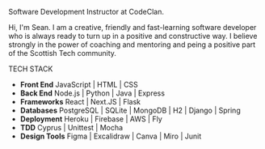 Software Development Instructor at CodeClan.

Hi, I'm Sean.  I am a creative, friendly and fast-learning software developer who is always ready to turn up in a positive and constructive way.  I believe strongly in the power of coaching and mentoring and peing a positive part of the Scottish Tech community. 


TECH STACK
- **Front End**	            JavaScript | HTML | CSS	
- **Back End**	            Node.js | Python | Java | Express
- **Frameworks** 	React | Next.JS | Flask  	
- **Databases** 	PostgreSQL | SQLite | MongoDB | H2 | Django | Spring 		
- **Deployment**	Heroku | Firebase | AWS | Fly
- **TDD**                   Cyprus | Unittest | Mocha
- **Design Tools**	Figma | Excalidraw | Canva | Miro | Junit


<!---
sjohns2020/sjohns2020 is a ✨ special ✨ repository because its `README.md` (this file) appears on your GitHub profile.
You can click the Preview link to take a look at your changes.
--->
